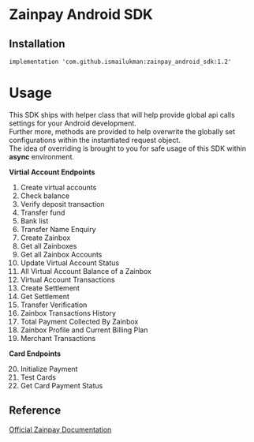 # Zainpay Android SDK

## Installation

```
implementation 'com.github.ismailukman:zainpay_android_sdk:1.2'
```

# Usage

This SDK ships with helper class that will help provide global api calls settings for your Android development.<br/>
Further more, methods are provided to help overwrite the globally set configurations within the instantiated request
object.<br/>
The idea of overriding is brought to you for safe usage of this SDK within **async** environment.

**Virtial Account Endpoints**

 1. Create virtual accounts 
 2. Check balance 
 3. Verify deposit transaction 
 4. Transfer fund 
 5. Bank list 
 6. Transfer Name Enquiry 
 7. Create Zainbox 
 8. Get all Zainboxes 
 9. Get all Zainbox Accounts 
 10. Update Virtual Account Status
 11. All Virtual Account Balance of a Zainbox
 12. Virtual Account Transactions 
 13. Create Settlement 
 14. Get Settlement 
 15. Transfer Verification
 16. Zainbox Transactions History 
 17. Total Payment Collected By Zainbox
 18. Zainbox Profile and Current Billing Plan
 19. Merchant Transactions 

**Card Endpoints**

 20. Initialize Payment 
 21. Test Cards 
 22. Get Card Payment Status

## Reference
[Official Zainpay Documentation](https://zainpay.ng/developers)
